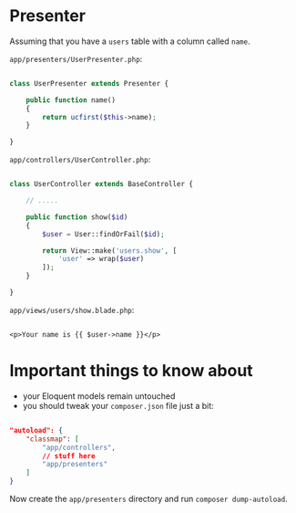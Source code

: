 # Presenter

Assuming that you have a `users` table with a column called `name`.

`app/presenters/UserPresenter.php`:

```php

class UserPresenter extends Presenter {

    public function name()
    {
        return ucfirst($this->name);
    }

}

```

`app/controllers/UserController.php`:

```php

class UserController extends BaseController {

    // .....

    public function show($id)
    {
        $user = User::findOrFail($id);

        return View::make('users.show', [
            'user' => wrap($user)
        ]);
    }

}

```

`app/views/users/show.blade.php`:

```html+php

<p>Your name is {{ $user->name }}</p>

```

# Important things to know about

+ your Eloquent models remain untouched
+ you should tweak your `composer.json` file just a bit:

```json

"autoload": {
    "classmap": [
        "app/controllers",
        // stuff here
        "app/presenters"
    ]
}

```

Now create the `app/presenters` directory and run `composer dump-autoload`.

